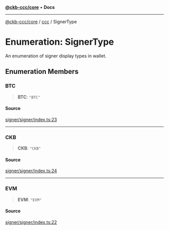 [**@ckb-ccc/core**](README.md) • **Docs**

***

[@ckb-ccc/core](README.md) / [ccc](Namespace.ccc.md) / SignerType

# Enumeration: SignerType

An enumeration of signer display types in wallet.

## Enumeration Members

### BTC

> **BTC**: `"BTC"`

#### Source

[signer/signer/index.ts:23](https://github.com/SpectreMercury/ccc/blob/df48adb02ef9cfbc211311f00ecef869462de5fa/packages/core/src/signer/signer/index.ts#L23)

***

### CKB

> **CKB**: `"CKB"`

#### Source

[signer/signer/index.ts:24](https://github.com/SpectreMercury/ccc/blob/df48adb02ef9cfbc211311f00ecef869462de5fa/packages/core/src/signer/signer/index.ts#L24)

***

### EVM

> **EVM**: `"EVM"`

#### Source

[signer/signer/index.ts:22](https://github.com/SpectreMercury/ccc/blob/df48adb02ef9cfbc211311f00ecef869462de5fa/packages/core/src/signer/signer/index.ts#L22)
